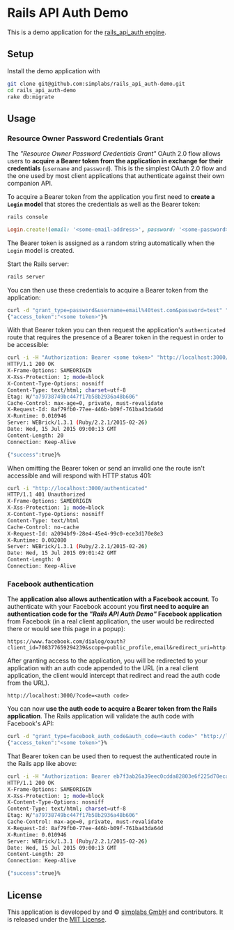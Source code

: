 # Rails API Auth Demo

This is a demo application for the
[rails_api_auth engine](https://github.com/simplabs/rails_api_auth).

## Setup

Install the demo application with

```bash
git clone git@github.com:simplabs/rails_api_auth-demo.git
cd rails_api_auth-demo
rake db:migrate
```

## Usage

### Resource Owner Password Credentials Grant

The _"Resource Owner Password Credentials Grant"_ OAuth 2.0 flow allows users
to __acquire a Bearer token from the application in exchange for their
credentials__ (`username` and `password`). This is the simplest OAuth 2.0 flow
and the one used by most client applications that authenticate against their
own companion API.

To acquire a Bearer token from the application you first need to __create a
`Login` model__ that stores the credentials as well as the Bearer token:

```bash
rails console
```

```ruby
Login.create!(email: '<some-email-address>', password: '<some-password>', password_confirmation: '<some-password>')
```

The Bearer token is assigned as a random string automatically when the `Login`
model is created.

Start the Rails server:

```bash
rails server
```

You can then use these credentials to acquire a Bearer token from the
application:

```bash
curl -d "grant_type=password&username=email%40test.com&password=test" "http://localhost:3000/token"
{"access_token":"<some token>"}%
```

With that Bearer token you can then request the application's `authenticated`
route that requires the presence of a Bearer token in the request in order to
be accessible:

```bash
curl -i -H "Authorization: Bearer <some token>" "http://localhost:3000/authenticated"
HTTP/1.1 200 OK 
X-Frame-Options: SAMEORIGIN
X-Xss-Protection: 1; mode=block
X-Content-Type-Options: nosniff
Content-Type: text/html; charset=utf-8
Etag: W/"a79738749bc447f17b58b2936a48b606"
Cache-Control: max-age=0, private, must-revalidate
X-Request-Id: 8af79fb0-77ee-446b-b09f-761ba43da64d
X-Runtime: 0.010946
Server: WEBrick/1.3.1 (Ruby/2.2.1/2015-02-26)
Date: Wed, 15 Jul 2015 09:00:13 GMT
Content-Length: 20
Connection: Keep-Alive

{"success":true}%
```

When omitting the Bearer token or send an invalid one the route isn't
accessible and will respond with HTTP status 401:

```bash
curl -i "http://localhost:3000/authenticated"
HTTP/1.1 401 Unauthorized 
X-Frame-Options: SAMEORIGIN
X-Xss-Protection: 1; mode=block
X-Content-Type-Options: nosniff
Content-Type: text/html
Cache-Control: no-cache
X-Request-Id: a2094bf9-28e4-45e4-99c0-ece3d170e8e3
X-Runtime: 0.002080
Server: WEBrick/1.3.1 (Ruby/2.2.1/2015-02-26)
Date: Wed, 15 Jul 2015 09:01:42 GMT
Content-Length: 0
Connection: Keep-Alive
```

### Facebook authentication

The __application also allows authentication with a Facebook account__. To
authenticate with your Facebook account you __first need to acquire an
authentication code for the _"Rails API Auth Demo"_ Facebook application__ from
Facebook (in a real client application, the user would be redirected there or
would see this page in a popup):

```
https://www.facebook.com/dialog/oauth?client_id=708377659294239&scope=public_profile,email&redirect_uri=http://localhost:3000/
```

After granting access to the application, you will be redirected to your
application with an auth code appended to the URL (in a real client application,
the client would intercept that redirect and read the auth code from the URL).

```
http://localhost:3000/?code=<auth code>
```

You can now __use the auth code to acquire a Bearer token from the Rails
application__. The Rails application will validate the auth code with
Facebook's API:

```bash
curl -d "grant_type=facebook_auth_code&auth_code=<auth code>" "http://localhost:3000/token"
{"access_token":"<some token>"}%
```

That Bearer token can be used then to request the authenticated route in the
Rails app like above:

```bash
curl -i -H "Authorization: Bearer eb7f3ab26a39eec0cdda82803e6f225d70ecad4cb719d801b826ba84555c2e8698f630bca20639f0ea79b29fe99ab7c7a3d781fc9c0696dc17a7f36bf1faac2ed44d9704161ab29715c7054177e35f49a4fd7bbc8e6b4eeb40e2ab362b82f5f337f7df4739fa1366ac7d1fce38429cbfec45c85831564bdd5647537d9b" "http://localhost:3000/authenticated"
HTTP/1.1 200 OK 
X-Frame-Options: SAMEORIGIN
X-Xss-Protection: 1; mode=block
X-Content-Type-Options: nosniff
Content-Type: text/html; charset=utf-8
Etag: W/"a79738749bc447f17b58b2936a48b606"
Cache-Control: max-age=0, private, must-revalidate
X-Request-Id: 8af79fb0-77ee-446b-b09f-761ba43da64d
X-Runtime: 0.010946
Server: WEBrick/1.3.1 (Ruby/2.2.1/2015-02-26)
Date: Wed, 15 Jul 2015 09:00:13 GMT
Content-Length: 20
Connection: Keep-Alive

{"success":true}%
```

## License

This application is developed by and &copy;
[simplabs GmbH](http://simplabs.com) and contributors. It is released under the
[MIT License](https://github.com/simplabs/ember-simple-auth/blob/master/LICENSE).
